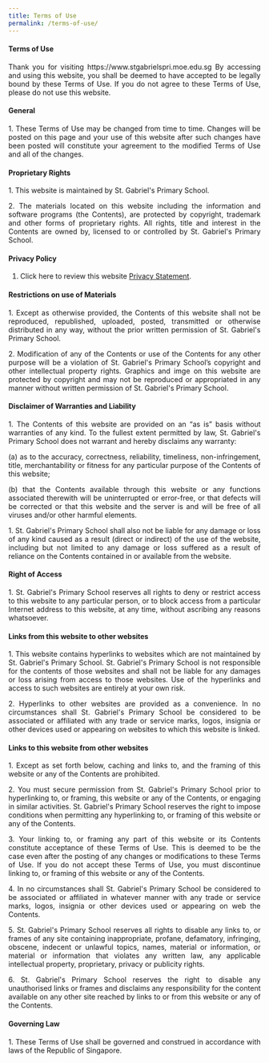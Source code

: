 ```yaml
---
title: Terms of Use
permalink: /terms-of-use/
---
```

#### Terms of Use
<p align="justify">
Thank you for visiting https://www.stgabrielspri.moe.edu.sg By accessing and using this website, you shall be deemed to have accepted to be legally bound by these Terms of Use. If you do not agree to these Terms of Use, please do not use this website.

#### General
<p align="justify">
1.  These Terms of Use may be changed from time to time. Changes will be posted on this page and your use of this website after such changes have been posted will constitute your agreement to the modified Terms of Use and all of the changes.

#### Proprietary Rights
<p align="justify">
1.  This website is maintained by St. Gabriel's Primary School.
 <p align="justify">   
2.  The materials located on this website including the information and software programs (the Contents), are protected by copyright, trademark and other forms of proprietary rights. All rights, title and interest in the Contents are owned by, licensed to or controlled by St. Gabriel's Primary School.
    

#### Privacy Policy
<p align="justify">
	
1.  Click here to review this website [Privacy Statement](https://www.stgabrielspri.moe.edu.sg/privacy/).

#### Restrictions on use of Materials
<p align="justify">
1.  Except as otherwise provided, the Contents of this website shall not be reproduced, republished, uploaded, posted, transmitted or otherwise distributed in any way, without the prior written permission of St. Gabriel's Primary School.
<p align="justify">
2.  Modification of any of the Contents or use of the Contents for any other purpose will be a violation of St. Gabriel's Primary School’s copyright and other intellectual property rights. Graphics and imge on this website are protected by copyright and may not be reproduced or appropriated in any manner without written permission of St. Gabriel's Primary School.
    

#### Disclaimer of Warranties and Liability
<p align="justify">
1.  The Contents of this website are provided on an “as is” basis without warranties of any kind. To the fullest extent permitted by law, St. Gabriel's Primary School does not warrant and hereby disclaims any warranty:
<p align="justify">
(a) as to the accuracy, correctness, reliability, timeliness, non-infringement, title, merchantability or fitness for any particular purpose of the Contents of this website;
<p align="justify">
(b) that the Contents available through this website or any functions associated therewith will be uninterrupted or error-free, or that defects will be corrected or that this website and the server is and will be free of all viruses and/or other harmful elements.
<p align="justify">
1.  St. Gabriel's Primary School shall also not be liable for any damage or loss of any kind caused as a result (direct or indirect) of the use of the website, including but not limited to any damage or loss suffered as a result of reliance on the Contents contained in or available from the website.

#### Right of Access
<p align="justify">
1.  St. Gabriel's Primary School reserves all rights to deny or restrict access to this website to any particular person, or to block access from a particular Internet address to this website, at any time, without ascribing any reasons whatsoever.

#### Links from this website to other websites
<p align="justify">
1.  This website contains hyperlinks to websites which are not maintained by St. Gabriel's Primary School. St. Gabriel's Primary School is not responsible for the contents of those websites and shall not be liable for any damages or loss arising from access to those websites. Use of the hyperlinks and access to such websites are entirely at your own risk.
 <p align="justify">   
2.  Hyperlinks to other websites are provided as a convenience. In no circumstances shall St. Gabriel's Primary School be considered to be associated or affiliated with any trade or service marks, logos, insignia or other devices used or appearing on websites to which this website is linked.
    

#### Links to this website from other websites
<p align="justify">
1.  Except as set forth below, caching and links to, and the framing of this website or any of the Contents are prohibited.
 <p align="justify">   
2.  You must secure permission from St. Gabriel's Primary School prior to hyperlinking to, or framing, this website or any of the Contents, or engaging in similar activities. St. Gabriel's Primary School reserves the right to impose conditions when permitting any hyperlinking to, or framing of this website or any of the Contents.
  <p align="justify">  
3.  Your linking to, or framing any part of this website or its Contents constitute acceptance of these Terms of Use. This is deemed to be the case even after the posting of any changes or modifications to these Terms of Use. If you do not accept these Terms of Use, you must discontinue linking to, or framing of this website or any of the Contents.
  <p align="justify">  
4.  In no circumstances shall St. Gabriel's Primary School be considered to be associated or affiliated in whatever manner with any trade or service marks, logos, insignia or other devices used or appearing on web the Contents.
<p align="justify">    
5.  St. Gabriel's Primary School reserves all rights to disable any links to, or frames of any site containing inappropriate, profane, defamatory, infringing, obscene, indecent or unlawful topics, names, material or information, or material or information that violates any written law, any applicable intellectual property, proprietary, privacy or publicity rights.
   <p align="justify"> 
6.  St. Gabriel's Primary School reserves the right to disable any unauthorised links or frames and disclaims any responsibility for the content available on any other site reached by links to or from this website or any of the Contents.
    

#### Governing Law
<p align="justify">
1.  These Terms of Use shall be governed and construed in accordance with laws of the Republic of Singapore.